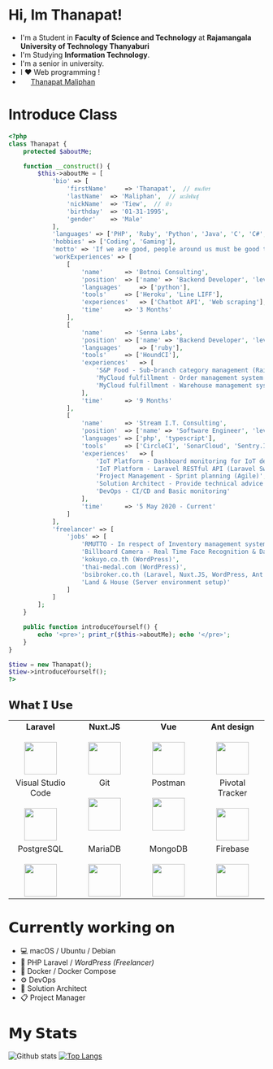 
# Hi, Im Thanapat!

- I'm a Student in **Faculty of Science and Technology** at **Rajamangala University of Technology Thanyaburi**
- I'm Studying **Information Technology**.
- I'm a senior in university.
- I ❤️ Web programming !
- <img height="16px" src="https://cdn.svgporn.com/logos/facebook.svg"> [Thanapat Maliphan](https://www.facebook.com/thanatos1995/)

# Introduce Class
```php
<?php
class Thanapat {
	protected $aboutMe;

	function __construct() {
		$this->aboutMe = [
			'bio' => [
				'firstName' 	=> 'Thanapat', 	// ธนภัทร
				'lastName' 	=> 'Maliphan', 	// มะลิพันธุ์
				'nickName' 	=> 'Tiew', 	// ทิว
				'birthday' 	=> '01-31-1995',
				'gender' 	=> 'Male'
			],
			'languages' => ['PHP', 'Ruby', 'Python', 'Java', 'C', 'C#', '.Net Core'],
			'hobbies' => ['Coding', 'Gaming'],
			'motto' => 'If we are good, people around us must be good together.',
			'workExperiences' => [
				[
					'name' 		=> 'Botnoi Consulting',
					'position' 	=> ['name' => 'Backend Developer', 'level' => 'junior'],
					'languages' 	=> ['python'],
					'tools' 	=> ['Heroku', 'Line LIFF'],
					'experiences' 	=> ['Chatbot API', 'Web scraping'],
					'time'		=> '3 Months'
				],
				[
					'name' 		=> 'Senna Labs',
					'position' 	=> ['name' => 'Backend Developer', 'level' => 'junior'],
					'languages' 	=> ['ruby'],
					'tools'		=> ['HoundCI'],
					'experiences' 	=> [
						'S&P Food - Sub-branch category management (Rails)',
						'MyCloud fulfillment - Order management system (Rails)',
						'MyCloud fulfillment - Warehouse management system (Rails)'
					],
					'time'		=> '9 Months'
				],
				[
					'name' 		=> 'Stream I.T. Consulting',
					'position'	=> ['name' => 'Software Engineer', 'level' => 'Mid-level'], // in position of Team Lead IoT Platform
					'languages'	=> ['php', 'typescript'],
					'tools'		=> ['CircleCI', 'SonarCloud', 'Sentry.IO'],
					'experiences'	=> [
						'IoT Platform - Dashboard monitoring for IoT devices (Vue CLI, Bootstrap Vue)',
						'IoT Platform - Laravel RESTful API (Laravel Swoole)',
						'Project Management - Sprint planning (Agile)',
						'Solution Architect - Provide technical advice',
						'DevOps - CI/CD and Basic monitoring'
					],
					'time'		=> '5 May 2020 - Current'
				]
			],
			'freelancer' => [
				'jobs' => [
					'RMUTTO - In respect of Inventory management system. basic of CRUD (Laravel, .net core)',
					'Billboard Camera - Real Time Face Recognition & Dashboard (OpenCV Python, Firebase)',
					'kokuyo.co.th (WordPress)',
					'thai-medal.com (WordPress)',
					'bsibroker.co.th (Laravel, Nuxt.JS, WordPress, Ant Design)',
					'Land & House (Server environment setup)'
				]
			]
		];
	}

	public function introduceYourself() {
		echo '<pre>'; print_r($this->aboutMe); echo '</pre>';
	}
}

$tiew = new Thanapat();
$tiew->introduceYourself();
?>
```

## 𝗪𝗵𝗮𝘁 𝗜 𝗨𝘀𝗲

<table>
  <tbody>
  <tr valign="top">
      <td width="25%" align="center">
        <span><b>Laravel</b></span><br><br>
        <img height="64px" src="https://cdn.svgporn.com/logos/laravel.svg">
      </td>
      <td width="25%" align="center">
        <span><b>Nuxt.JS</b></span><br><br>
        <img height="64px" src="https://cdn.svgporn.com/logos/nuxt-icon.svg">
      </td>
      <td width="25%" align="center">
        <span><b>Vue</b></span><br><br>
        <img height="64px" src="https://cdn.svgporn.com/logos/vue.svg">
      </td>
      <td width="25%" align="center">
        <span><b>Ant design</b></span><br><br>
        <img height="64px" src="https://cdn.svgporn.com/logos/ant-design.svg">
      </td>
    </tr>
    <tr valign="top">
      <td width="25%" align="center">
        <span>Visual Studio Code</span><br><br>
        <img height="64px" src="https://cdn.svgporn.com/logos/visual-studio-code.svg">
      </td>
      <td width="25%" align="center">
        <span>Git</span><br><br>
        <img height="64px" src="https://cdn.svgporn.com/logos/git-icon.svg">
      </td>
      <td width="25%" align="center">
        <span>Postman</span><br><br>
        <img height="64px" src="https://cdn.svgporn.com/logos/postman.svg">
      </td>
      <td width="25%" align="center">
        <span>Pivotal Tracker</span><br><br>
        <img height="64px" src="https://cdn.svgporn.com/logos/pivotal_tracker.svg">
      </td>
    </tr>
    <tr valign="top">
      <td width="25%" align="center">
        <span>PostgreSQL</span><br><br>
        <img height="64px" src="https://cdn.svgporn.com/logos/postgresql.svg">
      </td>
      <td width="25%" align="center">
        <span>MariaDB</span><br><br>
        <img height="64px" src="https://cdn.svgporn.com/logos/mariadb-icon.svg">
      </td>
      <td width="25%" align="center">
        <span>MongoDB</span><br><br>
        <img height="64px" src="https://cdn.svgporn.com/logos/mongodb.svg">
      </td>
      <td width="25%" align="center">
        <span>Firebase</span><br><br>
        <img height="64px" src="https://cdn.svgporn.com/logos/firebase.svg">
      </td>
    </tr>
  </tbody>
</table>

# 𝗖𝘂𝗿𝗿𝗲𝗻𝘁𝗹𝘆 𝘄𝗼𝗿𝗸𝗶𝗻𝗴 𝗼𝗻

- 💻  macOS / Ubuntu / Debian
- 🍺  PHP Laravel / *WordPress (Freelancer)*
- 🐋  Docker / Docker Compose
- ⚙️  DevOps
- 🧱  Solution Architect
- 📋  Project Manager

# 𝗠𝘆 𝗦𝘁𝗮𝘁𝘀

![Github stats](https://github-readme-stats.vercel.app/api?username=3tew&show_icons=true&count_private=true&theme=dark)
[![Top Langs](https://github-readme-stats.vercel.app/api/top-langs/?username=3tew&layout=compact&theme=dark)](https://github.com/anuraghazra/github-readme-stats)

